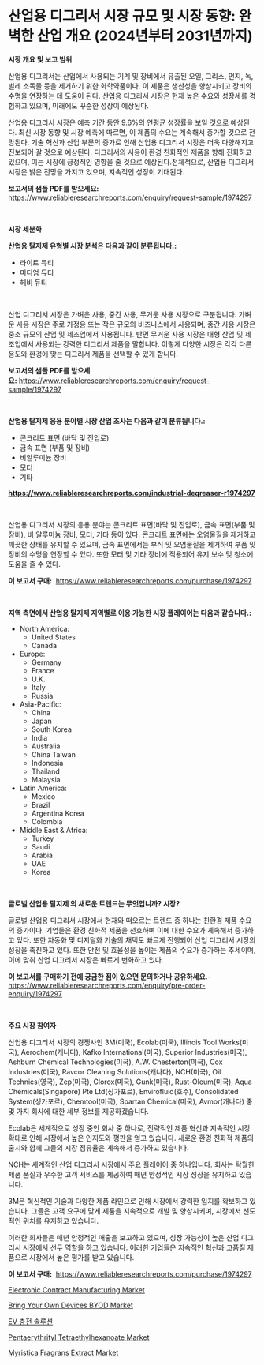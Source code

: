 <p><h1>산업용 디그리서 시장 규모 및 시장 동향: 완벽한 산업 개요 (2024년부터 2031년까지)</h1></p><p><strong>시장 개요 및 보고 범위</strong></p>
<p><p>산업용 디그리서는 산업에서 사용되는 기계 및 장비에서 유출된 오일, 그리스, 먼지, 녹, 벌레 소독물 등을 제거하기 위한 화학약품이다. 이 제품은 생산성을 향상시키고 장비의 수명을 연장하는 데 도움이 된다. 산업용 디그리서 시장은 현재 높은 수요와 성장세를 경험하고 있으며, 미래에도 꾸준한 성장이 예상된다.</p><p>산업용 디그리서 시장은 예측 기간 동안 9.6%의 연평균 성장률을 보일 것으로 예상된다. 최신 시장 동향 및 시장 예측에 따르면, 이 제품의 수요는 계속해서 증가할 것으로 전망된다. 기술 혁신과 산업 부문의 증가로 인해 산업용 디그리서 시장은 더욱 다양해지고 진보되어 갈 것으로 예상된다. 디그리서의 사용이 환경 친화적인 제품을 향해 진화하고 있으며, 이는 시장에 긍정적인 영향을 줄 것으로 예상된다.전체적으로, 산업용 디그리서 시장은 밝은 전망을 가지고 있으며, 지속적인 성장이 기대된다.</p></p>
<p><strong>보고서의 샘플 PDF를 받으세요:</strong> <a href="https://www.reliableresearchreports.com/enquiry/request-sample/1974297">https://www.reliableresearchreports.com/enquiry/request-sample/1974297</a></p>
<p>&nbsp;</p>
<p><strong>시장 세분화</strong></p>
<p><strong>산업용 탈지제 유형별 시장 분석은 다음과 같이 분류됩니다.:</strong></p>
<p><ul><li>라이트 듀티</li><li>미디엄 듀티</li><li>헤비 듀티</li></ul></p>
<p>&nbsp;</p>
<p><p>산업 디그리서 시장은 가벼운 사용, 중간 사용, 무거운 사용 시장으로 구분됩니다. 가벼운 사용 시장은 주로 가정용 또는 작은 규모의 비즈니스에서 사용되며, 중간 사용 시장은 중소 규모의 산업 및 제조업에서 사용됩니다. 반면 무거운 사용 시장은 대형 산업 및 제조업에서 사용되는 강력한 디그리서 제품을 말합니다. 이렇게 다양한 시장은 각각 다른 용도와 환경에 맞는 디그리서 제품을 선택할 수 있게 합니다.</p></p>
<p><strong>보고서의 샘플 PDF를 받으세요:</strong>&nbsp;<a href="https://www.reliableresearchreports.com/enquiry/request-sample/1974297">https://www.reliableresearchreports.com/enquiry/request-sample/1974297</a></p>
<p>&nbsp;</p>
<p><strong> 산업용 탈지제 응용 분야별 시장 산업 조사는 다음과 같이 분류됩니다.:</strong></p>
<p><ul><li>콘크리트 표면 (바닥 및 진입로)</li><li>금속 표면 (부품 및 장비)</li><li>비알루미늄 장비</li><li>모터</li><li>기타</li></ul></p>
<p><strong><a href="https://www.reliableresearchreports.com/industrial-degreaser-r1974297">https://www.reliableresearchreports.com/industrial-degreaser-r1974297</a></strong></p>
<p>&nbsp;</p>
<p><p>산업용 디그리서 시장의 응용 분야는 콘크리트 표면(바닥 및 진입로), 금속 표면(부품 및 장비), 비 알루미늄 장비, 모터, 기타 등이 있다. 콘크리트 표면에는 오염물질을 제거하고 깨끗한 상태를 유지할 수 있으며, 금속 표면에서는 부식 및 오염물질을 제거하여 부품 및 장비의 수명을 연장할 수 있다. 또한 모터 및 기타 장비에 적용되어 유지 보수 및 청소에 도움을 줄 수 있다.</p></p>
<p><strong>이 보고서 구매:</strong>&nbsp; <a href="https://www.reliableresearchreports.com/purchase/1974297">https://www.reliableresearchreports.com/purchase/1974297</a></p>
<p>&nbsp;</p>
<p><strong>지역 측면에서 산업용 탈지제 지역별로 이용 가능한 시장 플레이어는 다음과 같습니다.:</strong></p>
<p><ul>
    <li>
        North America:
        <ul>
            <li>United States</li>
            <li>Canada</li>
        </ul>
    </li>
    <li>
        Europe:
        <ul>
            <li>Germany</li>
            <li>France</li>
            <li>U.K.</li>
            <li>Italy</li>
            <li>Russia</li>
        </ul>
    </li>
    <li>
        Asia-Pacific:
        <ul>
            <li>China</li>
            <li>Japan</li>
            <li>South Korea</li>
            <li>India</li>
            <li>Australia</li>
            <li>China Taiwan</li>
            <li>Indonesia</li>
            <li>Thailand</li>
            <li>Malaysia</li>
        </ul>
    </li>
    <li>
        Latin America:
        <ul>
            <li>Mexico</li>
            <li>Brazil</li>
            <li>Argentina Korea</li>
            <li>Colombia</li>
        </ul>
    </li>
    <li>
        Middle East & Africa:
        <ul>
            <li>Turkey</li>
            <li>Saudi</li>
            <li>Arabia</li>
            <li>UAE</li>
            <li>Korea</li>
        </ul>
    </li>
    </ul></p>
<p>&nbsp;</p>
<p><strong>글로벌 산업용 탈지제 의 새로운 트렌드는 무엇입니까? 시장?</strong></p>
<p><p>글로벌 산업용 디그리서 시장에서 현재와 떠오르는 트렌드 중 하나는 친환경 제품 수요의 증가이다. 기업들은 환경 친화적 제품을 선호하며 이에 대한 수요가 계속해서 증가하고 있다. 또한 자동화 및 디지털화 기술의 채택도 빠르게 진행되어 산업 디그리서 시장의 성장을 촉진하고 있다. 또한 안전 및 효율성을 높이는 제품의 수요가 증가하는 추세이며, 이에 맞춰 산업 디그리서 시장은 빠르게 변화하고 있다.</p></p>
<p><strong>이 보고서를 구매하기 전에 궁금한 점이 있으면 문의하거나 공유하세요.</strong>- <a href="https://www.reliableresearchreports.com/enquiry/pre-order-enquiry/1974297">https://www.reliableresearchreports.com/enquiry/pre-order-enquiry/1974297</a></p>
<p>&nbsp;</p>
<p><strong>주요 시장 참여자</strong></p>
<p><p>산업용 디그리서 시장의 경쟁사인 3M(미국), Ecolab(미국), Illinois Tool Works(미국), Aerochem(캐나다), Kafko International(미국), Superior Industries(미국), Ashburn Chemical Technologies(미국), A.W. Chesterton(미국), Cox Industries(미국), Ravcor Cleaning Solutions(캐나다), NCH(미국), Oil Technics(영국), Zep(미국), Clorox(미국), Gunk(미국), Rust-Oleum(미국), Aqua Chemicals(Singapore) Pte Ltd(싱가포르), Envirofluid(호주), Consolidated System(싱가포르), Chemtool(미국), Spartan Chemical(미국), Avmor(캐나다) 중 몇 가지 회사에 대한 세부 정보를 제공하겠습니다.</p><p>Ecolab은 세계적으로 성장 중인 회사 중 하나로, 전략적인 제품 혁신과 지속적인 시장 확대로 인해 시장에서 높은 인지도와 평판을 얻고 있습니다. 새로운 환경 친화적 제품의 출시와 함께 그들의 시장 점유율은 계속해서 증가하고 있습니다.</p><p>NCH는 세계적인 산업 디그리서 시장에서 주요 플레이어 중 하나입니다. 회사는 탁월한 제품 품질과 우수한 고객 서비스를 제공하여 매년 안정적인 시장 성장을 유지하고 있습니다.</p><p>3M은 혁신적인 기술과 다양한 제품 라인으로 인해 시장에서 강력한 입지를 확보하고 있습니다. 그들은 고객 요구에 맞게 제품을 지속적으로 개발 및 향상시키며, 시장에서 선도적인 위치를 유지하고 있습니다.</p><p>이러한 회사들은 매년 안정적인 매출을 보고하고 있으며, 성장 가능성이 높은 산업 디그리서 시장에서 선두 역할을 하고 있습니다. 이러한 기업들은 지속적인 혁신과 고품질 제품으로 시장에서 높은 평가를 받고 있습니다.</p></p>
<p><strong>이 보고서 구매:</strong>&nbsp;&nbsp;<a href="https://www.reliableresearchreports.com/purchase/1974297">https://www.reliableresearchreports.com/purchase/1974297</a></p>
<p><p><a href="https://view.publitas.com/reportprime-1/electronic-contract-manufacturing-market-insight-market-trends-growth-forecasted-from-2024-to-2031/">Electronic Contract Manufacturing Market</a></p><p><a href="https://chivalrous-flock-a86.notion.site/Bring-Your-Own-Devices-BYOD-Market-The-Key-To-Successful-Business-Strategy-Forecast-Till-2031-0c63189899a64ed8bc2162c61428ec6b">Bring Your Own Devices BYOD Market</a></p><p><a href="https://github.com/TobyKub4685/Market-Research-Report-List-1/blob/main/979391627216.md">EV 충전 솔루션</a></p><p><a href="https://issuu.com/reportprime-2/docs/pentaerythrityl-tetraethylhexanoate-market-size-20">Pentaerythrityl Tetraethylhexanoate Market</a></p><p><a href="https://issuu.com/reportprime-2/docs/myristica-fragrans-extract-market-size-2030.pptx">Myristica Fragrans Extract Market</a></p></p>